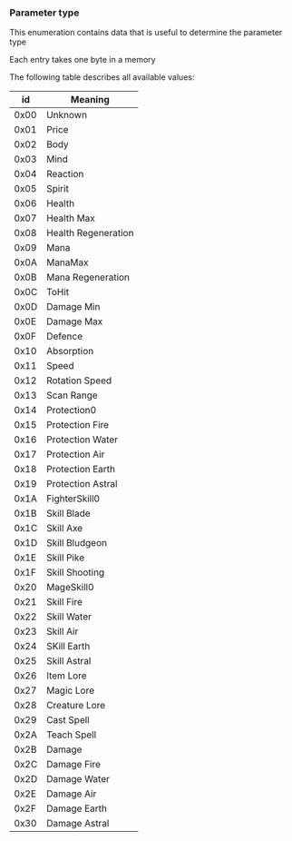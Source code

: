 ### Parameter type

This enumeration contains data that is useful to determine the parameter type

Each entry takes one byte in a memory

The following table describes all available values:

id | Meaning
----|---------
0x00 | Unknown
0x01 | Price
0x02 | Body
0x03 | Mind
0x04 | Reaction
0x05 | Spirit
0x06 | Health
0x07 | Health Max
0x08 | Health Regeneration
0x09 | Mana
0x0A | ManaMax
0x0B | Mana Regeneration
0x0C | ToHit
0x0D | Damage Min
0x0E | Damage Max
0x0F | Defence
0x10 | Absorption
0x11 | Speed
0x12 | Rotation Speed
0x13 | Scan Range
0x14 | Protection0
0x15 | Protection Fire
0x16 | Protection Water
0x17 | Protection Air
0x18 | Protection Earth
0x19 | Protection Astral
0x1A | FighterSkill0
0x1B | Skill Blade
0x1C | Skill Axe
0x1D | Skill Bludgeon
0x1E | Skill Pike
0x1F | Skill Shooting
0x20 | MageSkill0
0x21 | Skill Fire
0x22 | Skill Water
0x23 | Skill Air
0x24 | SKill Earth
0x25 | Skill Astral
0x26 | Item Lore
0x27 | Magic Lore
0x28 | Creature Lore
0x29 | Cast Spell
0x2A | Teach Spell
0x2B | Damage
0x2C | Damage Fire
0x2D | Damage Water
0x2E | Damage Air
0x2F | Damage Earth
0x30 | Damage Astral
